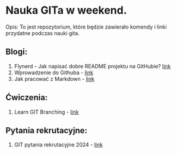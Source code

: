 # Nauka GITa w weekend.
Opis: To jest repozytorium, które będzie zawierało komendy i linki przydatne podczas nauki gita.
## Blogi:
1. Flynerd - Jak napisać dobre README projektu na GitHubie? [link](https://www.flynerd.pl/2018/06/jak-napisac-dobre-readme-projektu-na-githubie.html)
2. Wprowadzenie do Githuba - [link](https://github.com/skills/introduction-to-github)
3. Jak pracować z Markdown - [link](https://github.com/skills/communicate-using-markdown)

## Ćwiczenia:
1. Learn GIT Branching - [link](https://learngitbranching.js.org/)

## Pytania rekrutacyjne:
1. GIT pytania rekrutacyjne 2024 - [link](https://mockit.pl/blog/pytania-rekrutacyjne-git)